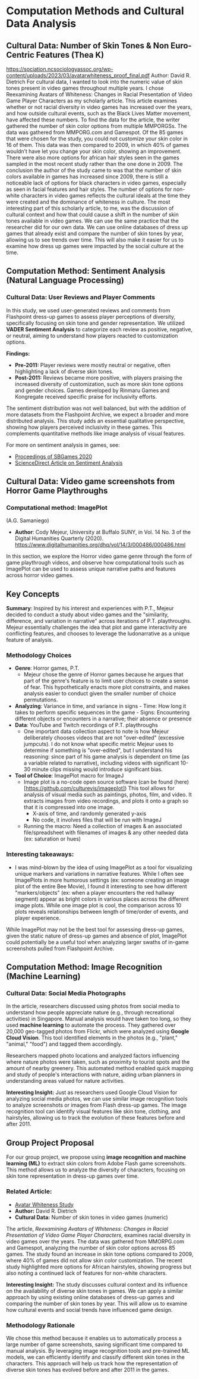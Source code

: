 # Computation Methods and Cultural Data Analysis
## Cultural Data: Number of Skin Tones & Non Euro-Centric Features (Thea K) ##
https://sociation.ncsociologyassoc.org/wp-content/uploads/2023/03/avatarwhiteness_proof_final.pdf
Author: David R. Dietrich
	For cultural data, I wanted to look into the numeric value of skin tones present in video games throughout multiple years. I chose Reexamining Avatars of Whiteness: Changes in Racial Presentation of Video Game Player Characters as my scholarly article. This article examines whether or not racial diversity in video games has increased over the years, and how outside cultural events, such as the Black Lives Matter movement, have affected these numbers. To find the data for the article, the writer gathered the number of skin color options from multiple MMPORGSs. The data was gathered from MMPORG.com and Gamespot. Of the 85 games that were chosen for the study, you could not customize  your skin color in 16 of them. This data was then compared to 2009, in which 40% of games wouldn’t have let you change your skin color, showing an improvement. There were also more options for african hair styles seen in the games sampled in the most recent study rather than the one done in 2009. The conclusion the author of the study came to was that the number of skin colors available in games has increased since 2009, there is still a noticeable lack of options for black characters in video games, especially as seen in facial features and hair styles. The number of options for non-white characters in video games reflects the cultural ideals at the time they were created and the dominance of whiteness in culture.
	The most interesting part of this scholarly article, to me, was the discussion of cultural context and how that could cause a shift in the number of skin tones available in video games. We can use the same practice that the researcher did for our own data. We can use online databases of dress up games that already exist and compare the number of skin tones by year, allowing us to see trends over time. This will also make it easier for us to examine how dress up games were impacted by the social culture at the time. 
## Computation Method: Sentiment Analysis (Natural Language Processing)
### Cultural Data: User Reviews and Player Comments

In this study, we used user-generated reviews and comments from Flashpoint dress-up games to assess player perceptions of diversity, specifically focusing on skin tone and gender representation. We utilized **VADER Sentiment Analysis** to categorize each review as positive, negative, or neutral, aiming to understand how players reacted to customization options.

**Findings:**

- **Pre-2011:** Player reviews were mostly neutral or negative, often highlighting a lack of diverse skin tones.
- **Post-2011:** Reviews became more positive, with players praising the increased diversity of customization, such as more skin tone options and gender choices. Games developed by Rinmaru Games and Kongregate received specific praise for inclusivity efforts.

The sentiment distribution was not well balanced, but with the addition of more datasets from the Flashpoint Archive, we expect a broader and more distributed analysis. This study adds an essential qualitative perspective, showing how players perceived inclusivity in these games. This complements quantitative methods like image analysis of visual features.

For more on sentiment analysis in games, see:
- [Proceedings of SBGames 2020](https://www.sbgames.org/proceedings2020/ComputacaoShort/209781.pdf)
- [ScienceDirect Article on Sentiment Analysis](https://www.sciencedirect.com/science/article/pii/S2212041617301559?casa_token=1TudC9YygHcAAAAA:KoR3h73zpIZMc03E5LyUIeLzHbbYcLx8V7GwMhKUGCOB_qLtqIvL3QmNpM11MhL9EvuTMsZs)


## Cultural Data: Video game screenshots from Horror Game Playthroughs
### Computational method: ImagePlot
(A.G. Samaniego)

- **Author**: Cody Mejeur, University at Buffalo SUNY, in Vol. 14 No. 3 of the Digital Humanities Quarterly (2020). https://www.digitalhumanities.org/dhq/vol/14/3/000486/000486.html 

In this section, we explore the Horror video game genre through the form of game playthrough videos, and observe how computational tools such as ImagePlot can be used to assess unique narrative paths and features across horror video games. 

## Key Concepts
**Summary**: Inspired by his interest and experiences with P.T., Mejeur decided to conduct a study about video games and the "similarity, difference, and variation in narrative" across iterations of P.T. playthroughs. Mejeur essentially challenges the idea that plot and game interactivity are conflicting features, and chooses to leverage the ludonarrative as a unique feature of analysis.

### **Methodology Choices**
- **Genre**: Horror games, P.T.
    - Mejeur chose the genre of Horror games because he argues that part of the genre's feature is to limit user choices to create a sense of fear. This hypothetically enacts more plot constraints, and makes analysis easier to conduct given the smaller number of choice permutations.
- **Analyzing**: Variance in time, and variance in signs
        - Time: How long it takes to perform specific sequences in the game
        - Signs: Encountering different objects or encounters in a narrative; their absence or presence
- **Data**: YouTube and Twitch recordings of P.T. playthroughs
    - One important data collection aspect to note is how Mejeur deliberately chooses videos that are not "over-edited" (excessive jumpcuts). I do not know what specific metric Mejeur uses to determine if something is "over-edited", but I understand his reasoning: since part of his game analysis is dependent on time (as a variable related to narrative), including videos with significant 10-30 minute clips missing would introduce significant bias.
- **Tool of Choice**: ImagePlot macro for ImageJ
    - Image plot is a no-code open source software (can be found (here)[https://github.com/culturevis/imageplot]) This tool allows for analysis of visual media such as paintings, photos, film, and video. It extracts images from video recordings, and plots it onto a graph so that it is compressed into one image.
        - X-axis of time, and randomly generated y-axis
        - No code, it involves files that will be run with ImageJ
    - Running the macro: Need a collection of images & an associated file/spreadsheet with filenames of images & any other needed data (ex: saturation or hues)


### Interesting takeaways:
- I was mind-blown by the idea of using ImagePlot as a tool for visualizing unique markers and variations in narrative features. While I often see ImagePlots in more humorous settings (ex: someone creating an image plot of the entire Bee Movie), I found it interesting to see how different "markers/objects" (ex: when a player encounters the red hallway segment) appear as bright colors in various places across the different image plots. While one image plot is cool, the comparison across 10 plots reveals relationships between length of time/order of events, and player experience.

While ImagePlot may not be the best tool for assessing dress-up games, given the static nature of dress-up games and absence of plot, ImagePlot could potentially be a useful tool when analyzing larger swaths of in-game screenshots pulled from Flashpoint Archive. 



## Computation Method: Image Recognition (Machine Learning)
### Cultural Data: Social Media Photographs

In the article, researchers discussed using photos from social media to understand how people appreciate nature (e.g., through recreational activities) in Singapore. Manual analysis would have taken too long, so they used **machine learning** to automate the process. They gathered over 20,000 geo-tagged photos from Flickr, which were analyzed using **Google Cloud Vision**. This tool identified elements in the photos (e.g., "plant," "animal," "food") and tagged them accordingly.

Researchers mapped photo locations and analyzed factors influencing where nature photos were taken, such as proximity to tourist spots and the amount of nearby greenery. This automated method enabled quick mapping and study of people's interactions with nature, aiding urban planners in understanding areas valued for nature activities.

**Interesting Insight:** Just as researchers used Google Cloud Vision for analyzing social media photos, we can use similar image recognition tools to analyze screenshots or images from Flash dress-up games. The image recognition tool can identify visual features like skin tone, clothing, and hairstyles, allowing us to track the evolution of these features before and after 2011.

## Group Project Proposal

For our group project, we propose using **image recognition and machine learning (ML)** to extract skin colors from Adobe Flash game screenshots. This method allows us to analyze the diversity of characters, focusing on skin tone representation in dress-up games over time.

### Related Article:
- [Avatar Whiteness Study](https://sociation.ncsociologyassoc.org/wp-content/uploads/2023/03/avatarwhiteness_proof_final.pdf)
- **Author:** David R. Dietrich
- **Cultural Data:** Number of skin tones in video games (numeric)

The article, *Reexamining Avatars of Whiteness: Changes in Racial Presentation of Video Game Player Characters*, examines racial diversity in video games over the years. The data was gathered from MMORPG.com and Gamespot, analyzing the number of skin color options across 85 games. The study found an increase in skin tone options compared to 2009, where 40% of games did not allow skin color customization. The recent study highlighted more options for African hairstyles, showing progress but also noting a continued lack of features for non-white characters.

**Interesting Insight:** The study discusses cultural context and its influence on the availability of diverse skin tones in games. We can apply a similar approach by using existing online databases of dress-up games and comparing the number of skin tones by year. This will allow us to examine how cultural events and social trends have influenced game design.

### Methodology Rationale

We chose this method because it enables us to automatically process a large number of game screenshots, saving significant time compared to manual analysis. By leveraging image recognition tools and pre-trained ML models, we can efficiently identify and classify different skin tones in the characters. This approach will help us track how the representation of diverse skin tones has evolved before and after 2011 in the games.

